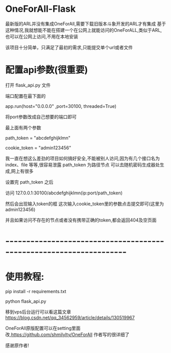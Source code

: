# OneForAll-Flask
最新版的ARL并没有集成OneForAll,需要下载旧版本斗象开发的ARL才有集成
基于这种情况,我就想能不能在搭建一个在公网上就能访问的OneForALL,类似于ARL,也可以在公网上访问,不用在本地安装

该项目十分简单，只满足了最初的需求,只能提交单个url或者文件

# 配置api参数(很重要)

打开 flask_api.py 文件

端口配置在最下面的

app.run(host="0.0.0.0" ,port=30100, threaded=True)

将port参数改成自己想要的端口即可

最上面有两个参数

path_token = "abcdefghijklmn"

cookie_token = "admin123456"

我一直在想这么差劲的项目如何搞好安全,不能被别人访问,因为有几个接口名为index、file 等等,很容易泄露
path_token 为路径节点
可以去随机密码生成器处生成,网上有很多

设置完 path_token 之后

访问 127.0.0.1:30100/abcdefghijklmn(ip:port/path_token)

然后会出现输入token的框
这次输入cookie_token里的参数点击提交即可(这里为 admin123456)

并且如果访问不存在的节点或者没有携带正确的token,都会返回404及空页面
# -------------------------------------------------------------------


# 使用教程:

pip install -r requirements.txt

python flask_api.py

移到vps后台运行可以看这篇文章 https://blog.csdn.net/qq_34562959/article/details/130519967

OneForAll原版配置可以在setting里面改,https://github.com/shmilylty/OneForAll 作者写的很详细了

感谢原作者!

